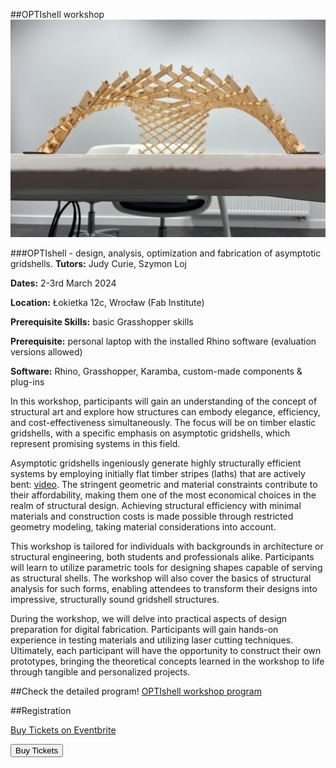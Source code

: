 








##OPTIshell workshop
![](nav/assets/events/IMG_9340.jpg)

###OPTIshell - design, analysis, optimization and fabrication of asymptotic gridshells.
**Tutors:**  Judy Curie, Szymon Loj

**Dates:** 2-3rd March 2024

**Location:** Łokietka 12c, Wrocław (Fab Institute)

**Prerequisite Skills:** basic Grasshopper skills

**Prerequisite:** personal laptop with the installed Rhino software (evaluation versions allowed)

**Software:** Rhino, Grasshopper, Karamba, custom-made components & plug-ins

In this workshop, participants will gain an understanding of the concept of structural art and explore how structures can embody elegance, efficiency, and cost-effectiveness simultaneously. The focus will be on timber elastic gridshells, with a specific emphasis on asymptotic gridshells, which represent promising systems in this field.

Asymptotic gridshells ingeniously generate highly structurally efficient systems by employing initially flat timber stripes (laths) that are actively bent: [video](https://youtu.be/Y_U2DWwXKLk?si=vwjtZRz61z4fhmoq). The stringent geometric and material constraints contribute to their affordability, making them one of the most economical choices in the realm of structural design. Achieving structural efficiency with minimal materials and construction costs is made possible through restricted geometry modeling, taking material considerations into account.

This workshop is tailored for individuals with backgrounds in architecture or structural engineering, both students and professionals alike. Participants will learn to utilize parametric tools for designing shapes capable of serving as structural shells. The workshop will also cover the basics of structural analysis for such forms, enabling attendees to transform their designs into impressive, structurally sound gridshell structures.

During the workshop, we will delve into practical aspects of design preparation for digital fabrication. Participants will gain hands-on experience in testing materials and utilizing laser cutting techniques. Ultimately, each participant will have the opportunity to construct their own prototypes, bringing the theoretical concepts learned in the workshop to life through tangible and personalized projects.



##Check the detailed program!
[OPTIshell workshop program](https://docs.google.com/document/d/1wSE3tbdQUosJFXzS0XVwUW4YGrsqglOkHP1cl40cTl8/edit?usp=sharing)

##Registration

<!-- Noscript content for added SEO -->
<noscript><a href="https://www.eventbrite.com/e/optishell-workshop-tickets-814122461197" rel="noopener noreferrer" target="_blank">Buy Tickets on Eventbrite</a></noscript>
<!-- You can customize this button any way you like -->
<button id="eventbrite-widget-modal-trigger-814122461197" type="button">Buy Tickets</button>

<script src="https://www.eventbrite.com/static/widgets/eb_widgets.js"></script>

<script type="text/javascript">
    var exampleCallback = function() {
        console.log('Order complete!');
    };

    window.EBWidgets.createWidget({
        widgetType: 'checkout',
        eventId: '814122461197',
        modal: true,
        modalTriggerElementId: 'eventbrite-widget-modal-trigger-814122461197',
        onOrderComplete: exampleCallback
    });
</script>



<div id="eventbrite-widget-container-814122461197"></div>

<script src="https://www.eventbrite.com/static/widgets/eb_widgets.js"></script>

<script type="text/javascript">
    var exampleCallback = function() {
        console.log('Order complete!');
    };

    window.EBWidgets.createWidget({
        // Required
        widgetType: 'checkout',
        eventId: '814122461197',
        iframeContainerId: 'eventbrite-widget-container-814122461197',

        // Optional
        iframeContainerHeight: 425,  // Widget height in pixels. Defaults to a minimum of 425px if not provided
        onOrderComplete: exampleCallback  // Method called when an order has successfully completed
    });
</script>
